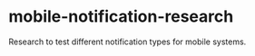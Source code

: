 mobile-notification-research
============================

Research to test different notification types for mobile systems.
